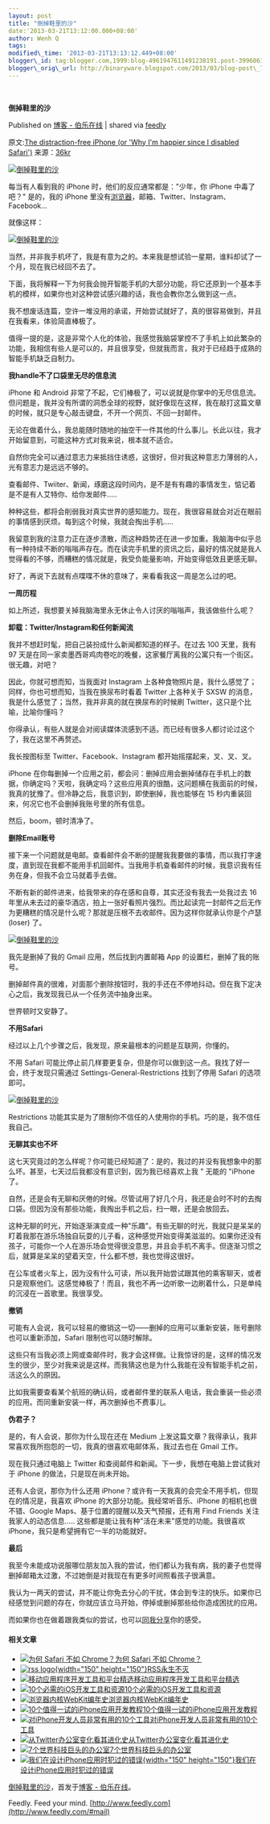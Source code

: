 ```yaml
--- 
layout: post 
title: "倒掉鞋里的沙" 
date:'2013-03-21T13:12:00.000+08:00' 
author: Wenh Q
tags:
modified\_time: '2013-03-21T13:13:12.449+08:00' 
blogger\_id: tag:blogger.com,1999:blog-4961947611491238191.post-3996061542045626377
blogger\_orig\_url: http://binaryware.blogspot.com/2013/03/blog-post\_7254.html
---
```



 
<div class="article">

<div class="header">

**倒掉鞋里的沙**

</div>

<div class="source">

Published on [博客 -
伯乐在线](http://blog.jobbole.com/36412/?utm_source=rss&utm_medium=rss&utm_campaign=%25e5%2580%2592%25e6%258e%2589%25e9%259e%258b%25e9%2587%258c%25e7%259a%2584%25e6%25b2%2599)
| shared via [feedly](http://www.feedly.com)

</div>

<div>

原文:[The distraction-free iPhone (or 'Why I'm happier since I disabled
Safari')](https://medium.com/life-hacks/80f8d525b0d8)
来源：[36kr](http://www.36kr.com/p/202029.html)

[![倒掉鞋里的沙](http://blog.jobbole.com/wp-content/uploads/2013/03/d06469a50916137bdff5f5bf30443743.png "倒掉鞋里的沙")](http://blog.jobbole.com/wp-content/uploads/2013/03/d06469a50916137bdff5f5bf30443743.png "倒掉鞋里的沙")

每当有人看到我的 iPhone 时，他们的反应通常都是："少年，你 iPhone
中毒了吧？" 是的，我的 iPhone
里没有<span>[浏览器](http://blog.jobbole.com/12749/ "浏览器")</span>，邮箱、Twitter、Instagram、Facebook…

就像这样：

[![倒掉鞋里的沙](http://blog.jobbole.com/wp-content/uploads/2013/03/751fceec69388fe300ee8b4a5804eaff.jpeg "倒掉鞋里的沙")](http://blog.jobbole.com/wp-content/uploads/2013/03/751fceec69388fe300ee8b4a5804eaff.jpeg "倒掉鞋里的沙")

当然，并非我手机坏了，我是有意为之的。本来我是想试验一星期，谁料却试了一个月，现在我已经回不去了。

下面，我将解释一下为何我会抛开智能手机的大部分功能，将它还原到一个基本手机的模样，如果你也对这种尝试感兴趣的话，我也会教你怎么做到这一点。

我不想废话连篇，空许一堆没用的承诺，开始尝试就好了，真的很容易做到，并且在我看来，体验简直棒极了。

值得一提的是，这是非常个人化的体验，我感觉我脑袋掌控不了手机上如此繁杂的功能，我相信有些人是可以的，并且很享受，但就我而言，我对于已经趋于成熟的智能手机缺乏自制力。

**我handle不了口袋里无尽的信息流**

iPhone 和 Android
非常了不起，它们棒极了，可以说就是你掌中的无尽信息流。但问题是，我并没有所谓的洞悉全球的视野，就好像现在这样，我在敲打这篇文章的时候，就只是专心敲击键盘，不开一个网页、不回一封邮件。

无论在做着什么，我总能随时随地的抽空干一件其他的什么事儿。长此以往，我才开始留意到，可能这种方式对我来说，根本就不适合。

自然你完全可以通过意志力来抵挡住诱惑，这很好，但对我这种意志力薄弱的人，光有意志力是远远不够的。

查看邮件、Twiiter、新闻，琢磨这段时间内，是不是有有趣的事情发生，惦记着是不是有人艾特你、给你发邮件…..

种种这些，都将会削弱我对真实世界的感知能力。现在，我很容易就会对近在眼前的事情感到厌烦。每到这个时候，我就会掏出手机…..

我留意到我的注意力正在逐步溃散，而这种趋势还在进一步加重。我脑海中似乎总有一种持续不断的嗡嗡声存在。而在读完手机里的资讯之后，最好的情况就是我人觉得看的不够，而糟糕的情况就是，我受负能量影响，开始变得低效且更感无聊。

好了，再说下去就有点喋喋不休的意味了，来看看我这一周是怎么过的吧。

**一周历程**

如上所述，我想要关掉我脑海里永无休止令人讨厌的嗡嗡声，我该做些什么呢？

**卸载：Twitter/Instagram和任何新闻流**

我并不想赶时髦，把自己装扮成什么新闻都知道的样子。在过去 100 天里，我有
97
天是在同一家卖墨西哥鸡肉卷吃的晚餐，这家餐厅离我的公寓只有一个街区。很无趣，对吧？

因此，你就可想而知，当我面对 Instagram
上各种食物照片是，我什么感觉了；同样，你也可想而知，当我在换尿布时看着
Twitter 上各种关于 SXSW
的消息，我是什么感觉了；当然，我并非真的就在换尿布的时候刷
Twitter，这只是个比喻，比喻你懂吗？

你得承认，有些人就是会对阅读媒体流感到不适。而已经有很多人都讨论过这个了，我在这里不再赘述。

我长按图标至 Twitter、Facebook、Instagram 都开始摇摆起来，叉、叉、叉。

iPhone
在你每删掉一个应用之前，都会问：删掉应用会删掉储存在手机上的数据，你确定吗？天啦，我确定吗？这些应用真的很酷，这问题横在我面前的时候，我真的犹豫了。但冷静之后，我意识到，即使删掉，我也能够在
15 秒内重装回来，何况它也不会删掉我账号里的所有信息。

然后，boom，顿时清净了。

**删除Email账号**

接下来一个问题就是电邮。查看邮件会不断的提醒我我要做的事情，而以我打字速度，直到现在我都不能用手机回邮件。当我用手机查看邮件的时候，我意识我有任务在身，但我不会立马就着手去做。

不断有新的邮件进来，给我带来的存在感和自尊，其实还没有我去一处我过去 16
年里从未去过的豪华酒店，拍上一张好看照片强烈。而比起读完一封邮件之后无作为更糟糕的情况是什么呢？那就是压根不去收邮件。因为这样你就承认你是个卢瑟
(loser) 了。

[![倒掉鞋里的沙](http://blog.jobbole.com/wp-content/uploads/2013/03/3fe179ead5d21a82387a60f1b01f670f.jpeg "倒掉鞋里的沙")](http://blog.jobbole.com/wp-content/uploads/2013/03/3fe179ead5d21a82387a60f1b01f670f.jpeg "倒掉鞋里的沙")

我先是删掉了我的 Gmail 应用，然后找到内置邮箱 App
的设置栏，删掉了我的账号。

删掉邮件真的很难，对面那个删除按钮时，我的手还在不停地抖动。但在我下定决心之后，我发现我已从一个任务流中抽身出来。

世界顿时又安静了。

**不用Safari**

经过以上几个步骤之后，我发现，原来最根本的问题是互联网，你懂的。

不用 Safari
可能比停止前几样要更复杂，但是你可以做到这一点。我找了好一会，终于发现只需通过
Settings-General-Restrictions 找到了停用 Safari 的选项即可。

[![倒掉鞋里的沙](http://blog.jobbole.com/wp-content/uploads/2013/03/a95963ddb3ff7f07cc55abe4d8fe678e.png "倒掉鞋里的沙")](http://blog.jobbole.com/wp-content/uploads/2013/03/a95963ddb3ff7f07cc55abe4d8fe678e.png "倒掉鞋里的沙")

Restrictions
功能其实是为了限制你不信任的人使用你的手机。巧的是，我不信任我自己。

**无聊其实也不坏**

这七天究竟过的怎么样呢？你可能已经知道了：是的，我过的并没有我想象中的那么坏。甚至，七天过后我都没有意识到，因为我已经喜欢上我
" 无能的 "iPhone 了。

自然，还是会有无聊和厌倦的时候。尽管试用了好几个月，我还是会时不时的去掏口袋。但因为没有那些功能，我掏出手机之后，扫一眼，还是会放回去。

这种无聊的时光，开始逐渐演变成一种"乐趣"。有些无聊的时光，我就只是呆呆的盯着我那在游乐场独自玩耍的儿子看，这种感觉开始变得美滋滋的。如果你还没有孩子，可能你一个人在游乐场会觉得很没意思，并且会手机不离手。但逐渐习惯之后，就算是呆呆的望着天空，什么都不想，我也觉得这很好。

在公车或者火车上，因为没有什么可读，所以我开始尝试跟其他的乘客聊天，或者只是观察他们。这感觉棒极了！而且，我也不再一边听歌一边刷着什么，只是单纯的沉浸在一首歌里。我很享受。

**撤销**

可能有人会说，我可以轻易的撤销这一切——删掉的应用可以重新安装，账号删除也可以重新添加，Safari
限制也可以随时解除。

这些只有当我必须上网或查邮件时，我才会这样做。让我惊讶的是，这样的情况发生的很少，至少对我来说是这样。而我猜这也是为什么我能在没有智能手机之前，活这么久的原因。

比如我需要查看某个航班的确认码，或者邮件里的联系人电话，我会重装一些必须的应用。而同重新安装一样，再次删掉也不费事儿。

**伪君子？**

是的，有人会说，那你为什么现在还在 Medium
上发这篇文章？我得承认，我非常喜欢我所抱怨的一切，我真的很喜欢电邮体系，我过去也在
Gmail 工作。

现在我只通过电脑上 Twitter
和查阅邮件和新闻。下一步，我想在电脑上尝试我对于 iPhone
的做法，只是现在尚未开始。

还有人会说，那你为什么还用
iPhone？或许有一天我真的会完全不用手机，但现在的情况是，我喜欢 iPhone
的大部分功能。我经常听音乐、iPhone 的相机也很不错、Google
Maps、基于位置的提醒以及天气预报，还有用 Find Friends
关注我家人的动态信息….. 这些都是能让我有种"活在未来"感觉的功能。我很喜欢
iPhone，我只是希望拥有它一半的功能就好。

**最后**

我至今未能成功说服哪位朋友加入我的尝试，他们都认为我有病，我的妻子也觉得删掉邮箱太过激，不过她倒是对我现在有更多时间照看孩子很满意。

我认为一两天的尝试，并不能让你免去分心的干扰，体会到专注的快乐。如果你已经感觉到问题的存在，你就应该立马开始，停掉或删掉那些给你造成困扰的应用。

而如果你也在做着跟我类似的尝试，也可以[同我分享](https://twitter.com/jakek)你的感受。

#### 相关文章

-   [![为何 Safari 不如
    Chrome？](http://blog.jobbole.com/wp-content/uploads/2011/11/Google-Chrome-logo.jpg)](http://blog.jobbole.com/10935/)[为何
    Safari 不如 Chrome？](http://blog.jobbole.com/10935/)
-   [![rss
    logo](http://blog.jobbole.com/wp-content/uploads/2012/04/rss-logo--150x150.jpg){width="150"
    height="150"}](http://blog.jobbole.com/18436/)[RSS永生不灭](http://blog.jobbole.com/18436/)
-   [![移动应用程序开发工具和平台精选](http://blog.jobbole.com/wp-content/uploads/2011/10/Android-logo.jpg)](http://blog.jobbole.com/1521/)[移动应用程序开发工具和平台精选](http://blog.jobbole.com/1521/)
-   [![10个必需的iOS开发工具和资源](http://blog.jobbole.com/wp-content/plugins/wordpress-23-related-posts-plugin/static/thumbs/20.jpg)](http://blog.jobbole.com/1185/)[10个必需的iOS开发工具和资源](http://blog.jobbole.com/1185/)
-   [![浏览器内核WebKit编年史](http://blog.jobbole.com/wp-content/plugins/wordpress-23-related-posts-plugin/static/thumbs/21.jpg)](http://blog.jobbole.com/1213/)[浏览器内核WebKit编年史](http://blog.jobbole.com/1213/)
-   [![10个值得一试的iPhone应用开发教程
    ](http://blog.jobbole.com/wp-content/uploads/2011/11/iOS-logo.jpg)](http://blog.jobbole.com/5319/)[10个值得一试的iPhone应用开发教程](http://blog.jobbole.com/5319/)
-   [![对iPhone开发人员非常有用的10个工具](http://blog.jobbole.com/wp-content/plugins/wordpress-23-related-posts-plugin/static/thumbs/3.jpg)](http://blog.jobbole.com/691/)[对iPhone开发人员非常有用的10个工具](http://blog.jobbole.com/691/)
-   [![从Twitter办公室变化看其进化史](http://blog.jobbole.com/wp-content/plugins/wordpress-23-related-posts-plugin/static/thumbs/2.jpg)](http://blog.jobbole.com/303/)[从Twitter办公室变化看其进化史](http://blog.jobbole.com/303/)
-   [![7个世界科技巨头的办公室](http://blog.jobbole.com/wp-content/plugins/wordpress-23-related-posts-plugin/static/thumbs/18.jpg)](http://blog.jobbole.com/1203/)[7个世界科技巨头的办公室](http://blog.jobbole.com/1203/)
-   [![我们在设计iPhone应用时犯过的错误](http://blog.jobbole.com/wp-content/uploads/2012/12/06-solution-report-mobile-app-user-experience-interactive-product-design-mistake-solution-150x150.jpg){width="150"
    height="150"}](http://blog.jobbole.com/31201/)[我们在设计iPhone应用时犯过的错误](http://blog.jobbole.com/31201/)

[倒掉鞋里的沙](http://blog.jobbole.com/36412/)，首发于[博客 -
伯乐在线](http://blog.jobbole.com)。

</div>




</div>

<div class="footer">

Feedly. Feed your mind.
[http://www.feedly.com](http://www.feedly.com/#mail)

</div>
